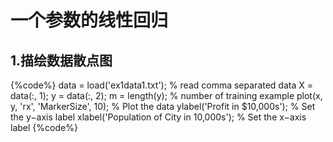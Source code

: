 # 一个参数的线性回归
## 1.描绘数据散点图
{%code%}
data = load('ex1data1.txt'); % read comma separated 
data X = data(:, 1); 
y = data(:, 2);
m = length(y); % number of training example
plot(x, y, 'rx', 'MarkerSize', 10); % Plot the data 
ylabel('Profit in $10,000s'); % Set the y−axis label 
xlabel('Population of City in 10,000s'); % Set the x−axis label 
{%code%}
